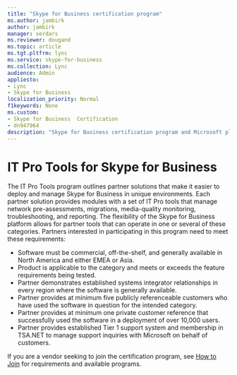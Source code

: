 ```yaml
---
title: "Skype for Business certification program"
ms.author: jambirk
author: jambirk
manager: serdars
ms.reviewer: dougand
ms.topic: article
ms.tgt.pltfrm: lync
ms.service: skype-for-business
ms.collection: Lync
audience: Admin
appliesto:
- Lync
- Skype for Business 
localization_priority: Normal
f1keywords: None
ms.custom:
- Skype for Business  Certification
- dn947964
description: "Skype for Business certification program and Microsoft plans to test and certify IP phones for Skype for Business through the Skype for Business Certification Program."
---
```


# IT Pro Tools for Skype for Business
The IT Pro Tools program outlines partner solutions that make it easier to deploy and manage Skype for Business in unique environments. Each partner solution provides modules with a set of IT Pro tools that manage network pre-assessments, migrations, media-quality monitoring, troubleshooting, and reporting. The flexibility of the Skype for Business platform allows for partner tools that can operate in one or several of these categories. Partners interested in participating in this program need to meet these requirements:
- Software must be commercial, off-the-shelf, and generally available in North America and either EMEA or Asia.
- Product is applicable to the category and meets or exceeds the feature requirements being tested.
- Partner demonstrates established systems integrator relationships in every region where the software is generally available.
- Partner provides at minimum five publicly referenceable customers who have used the software in question for the intended category.
- Partner provides at minimum one private customer reference that successfully used the software in a deployment of over 10,000 users.
- Partner provides established Tier 1 support system and membership in TSA.NET to manage support inquiries with Microsoft on behalf of customers.

If you are a vendor seeking to join the certification program, see [How to Join](how-to-join.md) for requirements and available programs.
